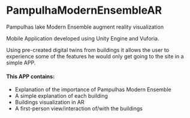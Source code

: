 # PampulhaModernEnsembleAR
Pampulhas lake Modern Ensemble augment reality visualization

Mobile Application developed using Unity Engine and Vuforia. 

Using pre-created digital twins from buildings it allows the user to experience some of the features he would only get going to the site in a simple APP.

#### This APP contains:
  - Explanation of the importance of Pampulhas Modern Ensemble
  - A simple explanation of each building
  - Buildings visualization in AR
  - A first-person view/interaction of/with the buildings
